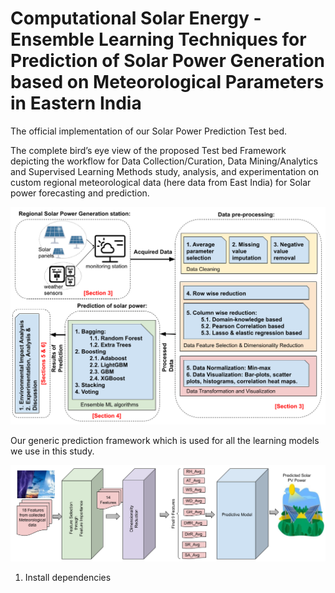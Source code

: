 # Computational Solar Energy - Ensemble Learning Techniques for Prediction of Solar Power Generation based on Meteorological Parameters in Eastern India

The official implementation of our Solar Power Prediction Test bed.  

The complete bird’s eye view of the proposed Test bed Framework depicting the workflow for Data Collection/Curation, Data Mining/Analytics and Supervised Learning Methods study, analysis, and experimentation on custom regional meteorological data (here data from East India) for Solar power forecasting and prediction.

![My Image](assets/Solar-Flow-Intro.png)

Our generic prediction framework which is used for all the learning models we use in this study.

![My Image](assets/Model_diagram.png)


1) Install dependencies
